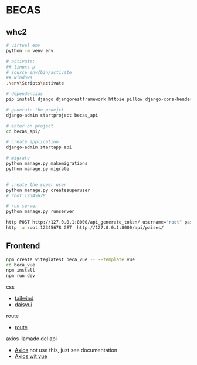 # BECAS

## whc2

```sh
# virtual env 
python -m venv env

# activate:
## linux: p
# source env/bin/activate
## windows
.\env\Scripts\activate

# dependencias
pip install django djangorestframework httpie pillow django-cors-headers

# generate the proejct
django-admin startproject becas_api

# enter on project
cd becas_api/

# create application
django-admin startapp api

# migrate
python manage.py makemigrations
python manage.py migrate


# create the super user
python manage.py createsuperuser
# root:12345678

# run server
python manage.py runserver
```

```sh
http POST http://127.0.0.1:8000/api_generate_token/ username="root" password="12345678"
http -a root:12345678 GET  http://127.0.0.1:8000/api/paises/ 

```

## Frontend

```sh
npm create vite@latest beca_vue -- --template vue
cd beca_vue
npm install
npm run dev
```

css

- [tailwind](https://tailwindcss.com/docs/guides/vite)
- [daisyui](https://daisyui.com/docs/install/)

route

- [route](https://router.vuejs.org/installation.html#npm)

axios llamado del api

- [Axios](https://axios-http.com/docs/intro) not use this, just see documentation
- [Axios wit vue](https://www.npmjs.com/package/vue-axios)

